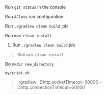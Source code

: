 Run `git status` in the console

Run `AClass` run configuration

Run `./gradlew clean build` job

Run `mvn clean install`

1. Run `./gradlew clean build` job

> Run `mvn clean install`


Do `mkdir new_directory`


`myscript.sh`

> ./gradlew -Dhttp.socketTimeout=60000 -Dhttp.connectionTimeout=60000`
